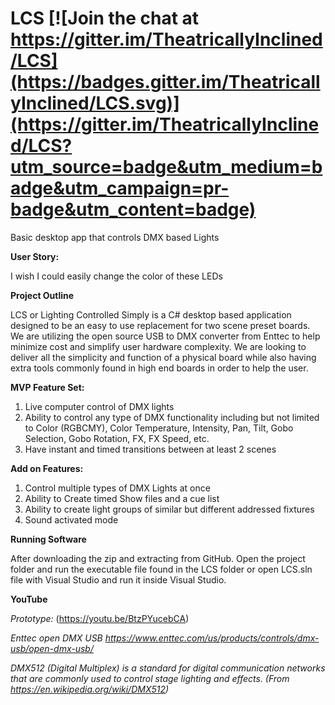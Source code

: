 # LCS   [![Join the chat at https://gitter.im/TheatricallyInclined/LCS](https://badges.gitter.im/TheatricallyInclined/LCS.svg)](https://gitter.im/TheatricallyInclined/LCS?utm_source=badge&utm_medium=badge&utm_campaign=pr-badge&utm_content=badge)

Basic desktop app that controls DMX based Lights

**User Story:**

I wish I could easily change the color of these LEDs

**Project Outline**

LCS or Lighting Controlled Simply is a C# desktop based application designed to be an easy to use replacement for two scene preset boards.  We are utilizing the open source USB to DMX converter from Enttec to help minimize cost and simplify user hardware complexity.  We are looking to deliver all the simplicity and function of a physical board while also having extra tools commonly found in high end boards in order to help the user.


**MVP Feature Set:**

1. Live computer control of DMX lights
2. Ability to control any type of DMX functionality including but not limited to Color (RGBCMY), Color Temperature, Intensity, Pan, Tilt, Gobo Selection, Gobo Rotation, FX, FX Speed, etc.
3. Have instant and timed transitions between at least 2 scenes


**Add on Features:**

1. Control multiple types of DMX Lights at once
2. Ability to Create timed Show files and a cue list
3. Ability to create light groups of similar but different addressed fixtures
4. Sound activated mode

**Running Software**

After downloading the zip and extracting from GitHub. Open the project folder and run the executable file found in the LCS folder or open LCS.sln file with Visual Studio and run it inside Visual Studio.

**YouTube**

*Prototype:* (https://youtu.be/BtzPYucebCA)


*Enttec open DMX USB https://www.enttec.com/us/products/controls/dmx-usb/open-dmx-usb/*

*DMX512 (Digital Multiplex) is a standard for digital communication networks that are commonly used to control stage lighting and effects. (From https://en.wikipedia.org/wiki/DMX512)*




